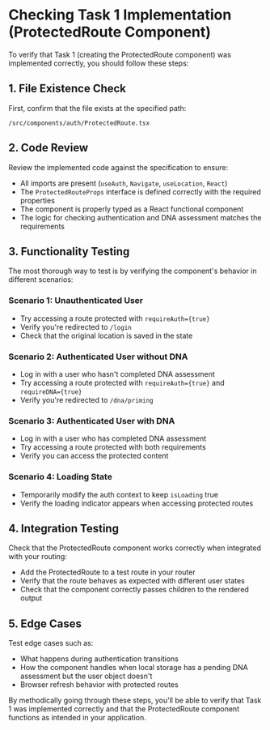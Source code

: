 
# Checking Task 1 Implementation (ProtectedRoute Component)

To verify that Task 1 (creating the ProtectedRoute component) was implemented correctly, you should follow these steps:

## 1. File Existence Check

First, confirm that the file exists at the specified path:
```
/src/components/auth/ProtectedRoute.tsx
```

## 2. Code Review

Review the implemented code against the specification to ensure:

- All imports are present (`useAuth`, `Navigate`, `useLocation`, `React`)
- The `ProtectedRouteProps` interface is defined correctly with the required properties
- The component is properly typed as a React functional component
- The logic for checking authentication and DNA assessment matches the requirements

## 3. Functionality Testing

The most thorough way to test is by verifying the component's behavior in different scenarios:

### Scenario 1: Unauthenticated User
- Try accessing a route protected with `requireAuth={true}`
- Verify you're redirected to `/login`
- Check that the original location is saved in the state

### Scenario 2: Authenticated User without DNA
- Log in with a user who hasn't completed DNA assessment
- Try accessing a route protected with `requireAuth={true}` and `requireDNA={true}`
- Verify you're redirected to `/dna/priming`

### Scenario 3: Authenticated User with DNA
- Log in with a user who has completed DNA assessment
- Try accessing a route protected with both requirements
- Verify you can access the protected content

### Scenario 4: Loading State
- Temporarily modify the auth context to keep `isLoading` true
- Verify the loading indicator appears when accessing protected routes

## 4. Integration Testing

Check that the ProtectedRoute component works correctly when integrated with your routing:

- Add the ProtectedRoute to a test route in your router
- Verify that the route behaves as expected with different user states
- Check that the component correctly passes children to the rendered output

## 5. Edge Cases

Test edge cases such as:
- What happens during authentication transitions
- How the component handles when local storage has a pending DNA assessment but the user object doesn't
- Browser refresh behavior with protected routes

By methodically going through these steps, you'll be able to verify that Task 1 was implemented correctly and that the ProtectedRoute component functions as intended in your application.
